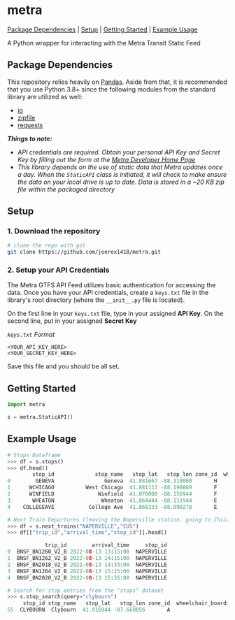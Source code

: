 # metra
[Package Dependencies](#package-dependencies) | [Setup](#setup) | [Getting Started](#getting-started) | [Example Usage](#example-usage)

A Python wrapper for interacting with the Metra Transit Static Feed

## Package Dependencies
This repository relies heavily on [Pandas](https://pandas.pydata.org/docs/). Aside from that, it is recommended that you use Python 3.8+ since the following modules from the standard library are utilized as well:
- [io](https://docs.python.org/3/library/io.html)
- [zipfile](https://docs.python.org/3/library/zipfile.html)
- [requests](https://requests.readthedocs.io/en/latest/)

<i>**Things to note:**
- API credentials are required. Obtain your personal API Key and Secret Key by filling out the form at the [Metra Developer Home Page](https://metra.com/developers)
- This library depends on the use of static data that Metra updates once a day. When the `StaticAPI` class is initiated, it will check to make ensure the data on your local drive is up to date. Data is stored in a ~20 KB zip file within the packaged directory</i>

## Setup
### 1. Download the repository
```bash
# clone the repo with git
git clone https://github.com/joerex1418/metra.git
```
### 2. Setup your API Credentials
The Metra GTFS API Feed utilizes basic authentication for accessing the data. Once you have your API credentials, create a `keys.txt` file in the library's root directory (where the `__init__.py` file is located).

On the first line in your `keys.txt` file, type in your assigned **API Key**. On the second line, put in your assigned **Secret Key**

<i>`keys.txt` Format</i>
```
<YOUR_API_KEY_HERE>
<YOUR_SECRET_KEY_HERE>
```
Save this file and you should be all set.

## Getting Started
```python
import metra

s = metra.StaticAPI()
```
## Example Usage
```python
# Stops Dataframe
>>> df = s.stops()
>>> df.head()
        stop_id             stop_name   stop_lat   stop_lon zone_id  wheelchair_boarding
0        GENEVA                Geneva  41.881667 -88.310000       H                    1
1      WCHICAGO          West Chicago  41.881111 -88.198889       F                    1
2      WINFIELD              Winfield  41.870000 -88.156944       F                    1
3       WHEATON               Wheaton  41.864444 -88.111944       E                    1
4    COLLEGEAVE           College Ave  41.868333 -88.090278       E                    1

# Next Train Departures (leaving the Naperville station, going to Chicago Union Station)
>>> df = s.next_trains("NAPERVILLE","CUS")
>>> df[["trip_id","arrival_time","stop_id"]].head()

            trip_id        arrival_time     stop_id
0  BNSF_BN1260_V2_B 2022-08-13 13:15:00  NAPERVILLE
1  BNSF_BN1262_V2_B 2022-08-13 14:15:00  NAPERVILLE
2  BNSF_BN2018_V2_B 2022-08-13 14:33:00  NAPERVILLE
3  BNSF_BN1264_V2_B 2022-08-13 15:15:00  NAPERVILLE
4  BNSF_BN2020_V2_B 2022-08-13 15:35:00  NAPERVILLE

# Search for stop entries from the "stops" dataset
>>> s.stop_search(query="clybourn")
     stop_id stop_name   stop_lat   stop_lon zone_id  wheelchair_boarding
55  CLYBOURN  Clybourn  41.916944 -87.668056       A                    0
```
